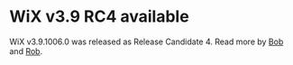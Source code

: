 # WiX v3.9 RC4 available

WiX v3.9.1006.0 was released as Release Candidate 4. Read more by <a href="http://www.joyofsetup.com/2014/10/06/wix-v3-9-release-candidate-4/">Bob</a> and <a href="http://robmensching.com/blog/posts/2014/10/6/wix-v3.9-release-candidate-4/">Rob</a>.
